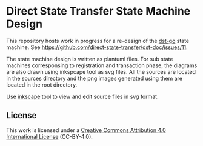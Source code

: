 # Direct State Transfer State Machine Design

This repository hosts work in progress for a re-design of the
[dst-go](https://github.com/direct-state-transfer/dst-go) state machine.
See https://github.com/direct-state-transfer/dst-doc/issues/11.

The state machine design is written as plantuml files. For sub state machines corresponsing to registration and transaction phase,
the diagrams are also drawn using inkspcape tool as svg files.
All the sources are located in the sources directory and the png images generated using them are located in the root directory.

Use [inkscape](https://inkscape.org/) tool to view and edit source files in svg format.

## License

This work is licensed under a [Creative Commons Attribution 4.0 International
License](http://creativecommons.org/licenses/by/4.0/) (CC-BY-4.0).

